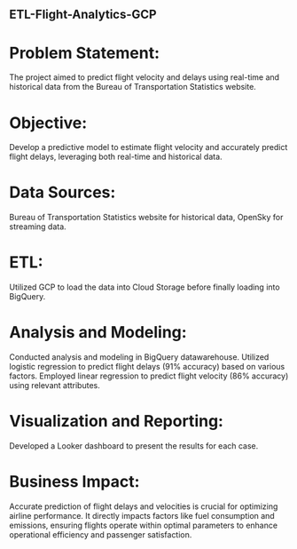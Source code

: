 ## ETL-Flight-Analytics-GCP

# Problem Statement:
The project aimed to predict flight velocity and delays using real-time and historical data from the Bureau of Transportation Statistics website.

# Objective:
Develop a predictive model to estimate flight velocity and accurately predict flight delays, leveraging both real-time and historical data.

# Data Sources:
Bureau of Transportation Statistics website for historical data, OpenSky for streaming data.

# ETL:
Utilized GCP to load the data into Cloud Storage before finally loading into BigQuery.

# Analysis and Modeling:
Conducted analysis and modeling in BigQuery datawarehouse.
Utilized logistic regression to predict flight delays (91% accuracy) based on various factors.
Employed linear regression to predict flight velocity (86% accuracy) using relevant attributes.

# Visualization and Reporting:
Developed a Looker dashboard to present the results for each case.

# Business Impact:
Accurate prediction of flight delays and velocities is crucial for optimizing airline performance. It directly impacts factors like fuel consumption and emissions, ensuring flights operate within optimal parameters to enhance operational efficiency and passenger satisfaction.
